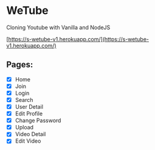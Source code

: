 # WeTube

Cloning Youtube with Vanilla and NodeJS

[https://s-wetube-v1.herokuapp.com/](https://s-wetube-v1.herokuapp.com/)

## Pages:

- [x] Home
- [x] Join
- [x] Login
- [x] Search
- [x] User Detail
- [x] Edit Profile
- [x] Change Password
- [x] Upload
- [x] Video Detail
- [x] Edit Video
